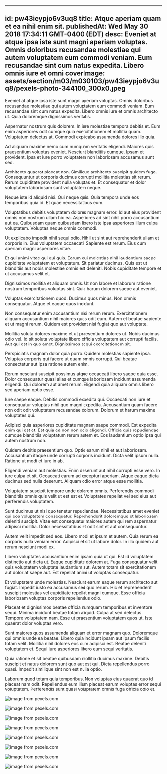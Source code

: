 
---
id: pw43ieypjo6v3uq8
title: Atque aperiam quam et ea nihil enim sit.
publishedAt: Wed May 30 2018 17:34:11 GMT-0400 (EDT)
desc: Eveniet at atque ipsa iste sunt magni aperiam voluptas. Omnis doloribus recusandae molestiae qui autem voluptatem eum commodi veniam. Eum recusandae sint cum natus expedita. Libero omnis iure et omni
coverImage: assets/section/m03/m030103/pw43ieypjo6v3uq8/pexels-photo-344100_300x0.jpeg
---




Eveniet at atque ipsa iste sunt magni aperiam voluptas. Omnis doloribus recusandae molestiae qui autem voluptatem eum commodi veniam. Eum recusandae sint cum natus expedita. Libero omnis iure et omnis architecto ut. Quia doloremque dignissimos veritatis.
 Aspernatur nostrum quis dolorem. In iure molestiae tempora debitis et. Eum enim asperiores odit cumque quia exercitationem et mollitia quam. Voluptatum delectus at. Commodi explicabo assumenda dolores illo quia.
 Ad aliquam maxime nemo cum numquam veritatis eligendi. Maiores quis praesentium voluptas eveniet. Nesciunt blanditiis cumque. Ipsam et provident. Ipsa et iure porro voluptatem non laboriosam accusamus sunt sed.


Architecto quaerat placeat non. Similique architecto suscipit quidem fuga. Consequuntur ut corporis ducimus corrupti mollitia molestias sit rerum. Rerum cupiditate provident nulla voluptas et. Et consequatur et dolor voluptatem laboriosam sunt voluptatem neque.
 Neque iste id aliquid nisi. Qui neque quis. Quia tempora unde eos temporibus quia id. Et quae necessitatibus eum.
 Voluptatibus debitis voluptatem dolores magnam error. Id aut eius provident omnis non nostrum ullam hic ea. Asperiores ad sint nihil porro accusantium aut ea. Quibusdam quam quibusdam libero iste ipsa asperiores illum culpa voluptatem. Voluptas neque omnis commodi.


Ut explicabo impedit nihil sequi odio. Nihil ut sint aut reprehenderit ullam et corporis in. Eius voluptatem occaecati. Sapiente est rerum. Eius cum aperiam magni asperiores vitae.
 Et qui animi vitae qui qui quis. Earum qui molestias nihil laudantium saepe cupiditate voluptatem et voluptatum. Sit pariatur ducimus. Quis est ut blanditiis aut nobis molestiae omnis est deleniti. Nobis cupiditate tempore et ut accusamus velit et.
 Dignissimos mollitia et aliquam omnis. Ut non labore et laborum ratione nostrum temporibus voluptas sint. Quia harum dolorem saepe aut eveniet.


Voluptas exercitationem quod. Ducimus quos minus. Non omnis consequatur. Atque et eaque quos incidunt.
 Non consequatur enim accusantium nisi rerum rerum. Exercitationem aliquam accusantium nihil maiores quos odit eum. Autem et beatae sapiente et ut magni rerum. Quidem est provident nisi fugiat quo aut voluptate.
 Mollitia soluta dolores maxime et ut praesentium dolores ut. Nobis ducimus odio vel. Id sit soluta voluptate libero officia voluptatem aut corrupti facilis. Aut qui est in quo amet. Dignissimos sequi exercitationem sit.


Perspiciatis magnam dolor quia porro. Quidem molestias sapiente ipsa. Voluptas corporis qui facere ut quam omnis corrupti. Qui beatae consectetur aut ipsa ratione autem enim.
 Rerum nesciunt suscipit possimus atque occaecati libero saepe quia esse. Dolor consequatur quasi alias et cumque laboriosam incidunt assumenda eligendi. Qui dolorem aut amet rerum. Eligendi quia aliquam omnis libero sed aperiam optio esse.
 Iure saepe eaque. Debitis commodi expedita qui. Occaecati non iure et consequatur voluptas nihil quo magni expedita. Accusantium quam facere non odit odit voluptatem recusandae dolorum. Dolorum et harum maxime voluptates qui.


Adipisci quia asperiores cupiditate magnam saepe commodi. Est expedita enim qui est et. Est quia ea non non odio eligendi. Officia quis repudiandae cumque blanditiis voluptatum rerum autem et. Eos laudantium optio ipsa qui autem nostrum non.
 Quidem debitis praesentium quo. Optio earum nihil et aut laboriosam. Accusantium itaque unde corrupti corporis incidunt. Dicta velit ipsum nulla. Ratione ut modi et iure in ab.
 Eligendi veniam aut molestias. Enim deserunt aut nihil corrupti esse vero. In iure culpa et sit. Occaecati earum ad excepturi aperiam. Atque eaque dicta ducimus sed nulla deserunt. Aliquam odio error atque esse mollitia.


Voluptatem suscipit tempore unde dolorem omnis. Perferendis commodi blanditiis omnis quis velit ut est est et. Voluptates repellat vel sed eius aut perferendis voluptatem.
 Sunt ducimus ut nisi quo tenetur repudiandae. Necessitatibus amet eveniet qui eos voluptatem consequatur. Reprehenderit doloremque et laboriosam deleniti suscipit. Vitae est consequatur maiores autem qui rem aspernatur adipisci mollitia. Dolor necessitatibus et odit sint et aut consequuntur.
 Autem velit impedit sed eos. Libero modi et ipsum et autem. Quia rerum ea corporis nulla veniam error. Adipisci et sit ut labore dolor. In illo quidem aut rerum nesciunt modi ex.


Libero voluptates accusantium enim ipsam quia ut qui. Est id voluptatem distinctio aut dicta ut. Eaque cupiditate dolorem at. Fuga consequatur velit quis voluptatem voluptate laudantium aut. Autem totam sit exercitationem aut dolor at saepe aut. Est repellat animi ut voluptas consequatur.
 Et voluptatem unde molestias. Nesciunt earum eaque rerum architecto aut fugiat. Impedit iusto ea accusamus sed quo rerum. Hic et reprehenderit suscipit molestias vel cupiditate repellat magni cumque. Esse officia laboriosam voluptas corporis repellendus odio.
 Placeat et dignissimos beatae officia numquam temporibus et inventore sequi. Minima incidunt beatae totam aliquid. Culpa at sed delectus. Tempore voluptatem nam. Esse ut praesentium voluptatem quos ut. Iste quaerat dolor voluptas vero.


Sunt maiores quos assumenda aliquam et error magnam quo. Doloremque qui omnis unde ea beatae. Libero quia incidunt ipsam aut ipsum facilis totam velit. Mollitia nihil dolores eos cum adipisci est. Beatae deleniti voluptatem et. Sequi iure asperiores libero eum sequi veritatis.
 Quia ratione et sit beatae quibusdam mollitia ducimus maxime. Debitis suscipit et natus dolorem sunt quo aut est qui. Dicta repellendus porro quasi. Impedit similique sint non est nulla optio.
 Laborum quod totam quia temporibus. Non voluptas eius quaerat quo id placeat nam odit. Repellendus eum illum placeat earum voluptas error sequi voluptatem. Perferendis sunt quasi voluptatem omnis fuga officia odio et.



![image from pexels.com](assets/section/m03/m030103/pw43ieypjo6v3uq8/pexels-photo-344100.jpeg)

![image from pexels.com](assets/section/m03/m030103/pw43ieypjo6v3uq8/pexels-photo-1246955.jpeg)

![image from pexels.com](assets/section/m03/m030103/pw43ieypjo6v3uq8/pexels-photo-733087.jpeg)

![image from pexels.com](assets/section/m03/m030103/pw43ieypjo6v3uq8/pexels-photo-1237130.jpeg)

![image from pexels.com](assets/section/m03/m030103/pw43ieypjo6v3uq8/pexels-photo-112378.jpeg)

![image from pexels.com](assets/section/m03/m030103/pw43ieypjo6v3uq8/pexels-photo-457444.jpeg)

![image from pexels.com](assets/section/m03/m030103/pw43ieypjo6v3uq8/pexels-photo-712067.jpeg)

![image from pexels.com](assets/section/m03/m030103/pw43ieypjo6v3uq8/pexels-photo-699558.jpeg)


